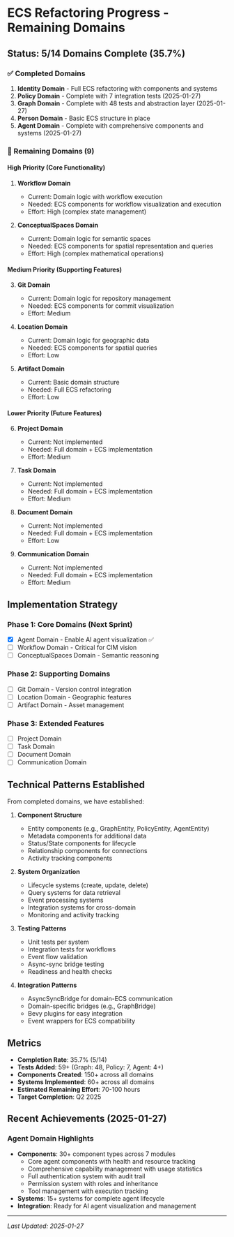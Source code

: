 # ECS Refactoring Progress - Remaining Domains

## Status: 5/14 Domains Complete (35.7%)

### ✅ Completed Domains
1. **Identity Domain** - Full ECS refactoring with components and systems
2. **Policy Domain** - Complete with 7 integration tests (2025-01-27)
3. **Graph Domain** - Complete with 48 tests and abstraction layer (2025-01-27)
4. **Person Domain** - Basic ECS structure in place
5. **Agent Domain** - Complete with comprehensive components and systems (2025-01-27)

### 🔄 Remaining Domains (9)

#### High Priority (Core Functionality)
1. **Workflow Domain**
   - Current: Domain logic with workflow execution
   - Needed: ECS components for workflow visualization and execution
   - Effort: High (complex state management)

2. **ConceptualSpaces Domain**
   - Current: Domain logic for semantic spaces
   - Needed: ECS components for spatial representation and queries
   - Effort: High (complex mathematical operations)

#### Medium Priority (Supporting Features)
3. **Git Domain**
   - Current: Domain logic for repository management
   - Needed: ECS components for commit visualization
   - Effort: Medium

4. **Location Domain**
   - Current: Domain logic for geographic data
   - Needed: ECS components for spatial queries
   - Effort: Low

5. **Artifact Domain**
   - Current: Basic domain structure
   - Needed: Full ECS refactoring
   - Effort: Low

#### Lower Priority (Future Features)
6. **Project Domain**
   - Current: Not implemented
   - Needed: Full domain + ECS implementation
   - Effort: Medium

7. **Task Domain**
   - Current: Not implemented
   - Needed: Full domain + ECS implementation
   - Effort: Medium

8. **Document Domain**
   - Current: Not implemented
   - Needed: Full domain + ECS implementation
   - Effort: Low

9. **Communication Domain**
   - Current: Not implemented
   - Needed: Full domain + ECS implementation
   - Effort: Medium

## Implementation Strategy

### Phase 1: Core Domains (Next Sprint)
- [x] Agent Domain - Enable AI agent visualization ✅
- [ ] Workflow Domain - Critical for CIM vision
- [ ] ConceptualSpaces Domain - Semantic reasoning

### Phase 2: Supporting Domains
- [ ] Git Domain - Version control integration
- [ ] Location Domain - Geographic features
- [ ] Artifact Domain - Asset management

### Phase 3: Extended Features
- [ ] Project Domain
- [ ] Task Domain
- [ ] Document Domain
- [ ] Communication Domain

## Technical Patterns Established

From completed domains, we have established:

1. **Component Structure**
   - Entity components (e.g., GraphEntity, PolicyEntity, AgentEntity)
   - Metadata components for additional data
   - Status/State components for lifecycle
   - Relationship components for connections
   - Activity tracking components

2. **System Organization**
   - Lifecycle systems (create, update, delete)
   - Query systems for data retrieval
   - Event processing systems
   - Integration systems for cross-domain
   - Monitoring and activity tracking

3. **Testing Patterns**
   - Unit tests per system
   - Integration tests for workflows
   - Event flow validation
   - Async-sync bridge testing
   - Readiness and health checks

4. **Integration Patterns**
   - AsyncSyncBridge for domain-ECS communication
   - Domain-specific bridges (e.g., GraphBridge)
   - Bevy plugins for easy integration
   - Event wrappers for ECS compatibility

## Metrics

- **Completion Rate**: 35.7% (5/14)
- **Tests Added**: 59+ (Graph: 48, Policy: 7, Agent: 4+)
- **Components Created**: 150+ across all domains
- **Systems Implemented**: 60+ across all domains
- **Estimated Remaining Effort**: 70-100 hours
- **Target Completion**: Q2 2025

## Recent Achievements (2025-01-27)

### Agent Domain Highlights
- **Components**: 30+ component types across 7 modules
  - Core agent components with health and resource tracking
  - Comprehensive capability management with usage statistics
  - Full authentication system with audit trail
  - Permission system with roles and inheritance
  - Tool management with execution tracking
- **Systems**: 15+ systems for complete agent lifecycle
- **Integration**: Ready for AI agent visualization and management

---

*Last Updated: 2025-01-27* 